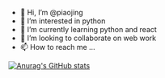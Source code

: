 - 👋 Hi, I’m @piaojing
- 👀 I’m interested in python
- 🌱 I’m currently learning python and react
- 💞️ I’m looking to collaborate on web work
- 📫 How to reach me ...

[![Anurag's GitHub stats](https://github-readme-stats.vercel.app/api?username=PiaoJing)](https://github.com/anuraghazra/github-readme-stats)
<!-- ![Anurag's GitHub stats](https://github-readme-stats.vercel.app/api?username=PiaoJing&hide=contribs,prs) -->


<!---
piaojing/piaojing is a ✨ special ✨ repository because its `README.md` (this file) appears on your GitHub profile.
You can click the Preview link to take a look at your changes.
--->

